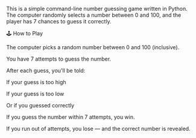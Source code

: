 This is a simple command-line number guessing game written in Python. The computer randomly selects a number between 0 and 100, and the player has 7 chances to guess it correctly.

🕹️ How to Play

The computer picks a random number between 0 and 100 (inclusive).

You have 7 attempts to guess the number.

After each guess, you'll be told:

If your guess is too high

If your guess is too low

Or if you guessed correctly

If you guess the number within 7 attempts, you win.

If you run out of attempts, you lose — and the correct number is revealed.
